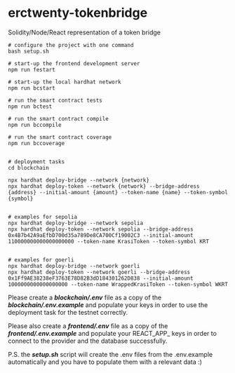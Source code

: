# erctwenty-tokenbridge
Solidity/Node/React representation of a token bridge

```shell
# configure the project with one command
bash setup.sh

# start-up the frontend development server
npm run festart

# start-up the local hardhat network
npm run bcstart

# run the smart contract tests
npm run bctest

# run the smart contract compile
npm run bccompile

# run the smart contract coverage
npm run bccoverage


# deployment tasks
cd blockchain

npx hardhat deploy-bridge --network {network}
npx hardhat deploy-token --network {network} --bridge-address {address} --initial-amount {amount} --token-name {name} --token-symbol {symbol}


# examples for sepolia
npx hardhat deploy-bridge --network sepolia
npx hardhat deploy-token --network sepolia --bridge-address 0x4B7b42A9aEfbD700d35a789De8CA700Cf19002C3 --initial-amount 110000000000000000000 --token-name KrasiToken --token-symbol KRT


# examples for goerli
npx hardhat deploy-bridge --network goerli
npx hardhat deploy-token --network goerli --bridge-address 0x1Ff9AE38238eF3763E78D82B3dD184301262D838 --initial-amount 1000000000000000000 --token-name WrappedKrasiToken --token-symbol WKRT
```

Please create a ***blockchain/.env*** file as a copy of the ***blockchain/.env.example*** and populate your keys in order to use the deployment task for the testnet correctly.

Please also create a ***frontend/.env*** file as a copy of the ***frontend/.env.example*** and populate your REACT_APP_ keys in order to connect to the provider and the database successfully.

P.S. the ***setup.sh*** script will create the .env files from the .env.example automatically and you have to populate them with a relevant data :)
